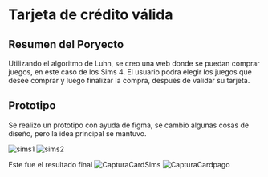 # Tarjeta de crédito válida

## Resumen del Poryecto

Utilizando el algoritmo de Luhn, se creo una web donde se puedan comprar juegos, en este caso de los Sims 4.
El usuario podra elegir los juegos que desee comprar y luego finalizar la compra, después de validar su tarjeta.

## Prototipo

Se realizo un prototipo con ayuda de figma, se cambio algunas cosas de diseño, pero la idea principal se mantuvo.

![sims1](https://user-images.githubusercontent.com/73150391/169910716-dccd0932-0fbb-4053-a1b4-5a12c70edd83.PNG)
![sims2](https://user-images.githubusercontent.com/73150391/169910730-df17ea94-7c52-4c9e-8dc2-a3cb1a4b4169.PNG)

Este fue el resultado final
![CapturaCardSims](https://user-images.githubusercontent.com/73150391/169911149-ee0444c4-cdaf-4555-9650-eb5d37442963.PNG)
![CapturaCardpago](https://user-images.githubusercontent.com/73150391/169911164-a43084c8-361d-4667-ae6a-e780eb8f7ca9.PNG)
